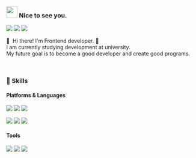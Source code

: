 <!-- ================================================================================================================================================================ -->
### <img src="https://emojis.slackmojis.com/emojis/images/1531849430/4246/blob-sunglasses.gif?1531849430" width="30"/> Nice to see you.

<p>
  <a href="https://velog.io/@eilison" target="_blank"><img src="https://img.shields.io/badge/Tech_Blog-DD0B78?style=flat-square&logo=GitHub%20Sponsors&logoColor=white"/></a>
  <a href="https://www.linkedin.com/in/%EC%84%B1%EC%88%98-%EC%9E%84-2a2487219/" target="_blank"><img src="https://img.shields.io/badge/SeongsuIm-0A66C2?style=flat-square&logo=Linkedin&logoColor=white"/></a>
  <a href="in05013300@gmail.com" target="_blank"><img src="https://img.shields.io/badge/in05013300@gmail.com-EA4335?style=flat-square&logo=Gmail&logoColor=white"/></a>
</p>

<p>
  👋&nbsp; Hi there! I'm Frontend developer</b>. 🚀<br/>
   I am currently studying development at university.<br/>
   My future goal is to become a good developer and create good programs.
</p>
<!-- ================================================================================================================================================================ -->

<br/>

<!-- ================================================================================================================================================================ -->
### 💪 Skills
#### Platforms & Languages
<p>
  <img src="https://img.shields.io/badge/node.js-0ABF53?style=flat-square&logo=node.js&logoColor=white"/>
  <img src="https://img.shields.io/badge/React-61DAFB?style=flat-square&logo=React&logoColor=black"/>
  <img src="https://img.shields.io/badge/ReactNative-61DAFB?style=flat-square&logo=React&logoColor=black"/>
</p>
<p>
  <img src="https://img.shields.io/badge/JavaScript-ECD53F?style=flat-square&logo=JavaScript&logoColor=white"/>
  <img src="https://img.shields.io/badge/TypeScript-0081CF?style=flat-square&logo=TypeScript&logoColor=white"/>
  <img src="https://img.shields.io/badge/Python-051937?style=flat-square&logo=python&logoColor=white"/>
</p>

#### Tools
<p>
  <img src="https://img.shields.io/badge/MySql-0089BA?style=flat-square&logo=MySql&logoColor=white"/>
    <img src="https://img.shields.io/badge/Visual Studio Code-009EFA?style=flat-square&logo=Visual Studio Code&logoColor=white"/>
    <img src="https://img.shields.io/badge/GitHub-black?style=flat-square&logo=GitHub&logoColor=white"/>
</p>
<!-- ================================================================================================================================================================ -->
